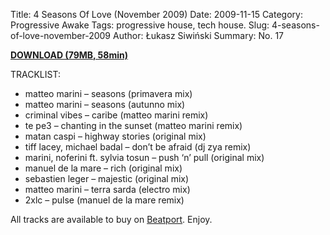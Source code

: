 Title: 4 Seasons Of Love (November 2009)
Date: 2009-11-15
Category: Progressive Awake
Tags: progressive house, tech house.
Slug: 4-seasons-of-love-november-2009
Author: Łukasz Siwiński
Summary: No. 17

<a href ="https://drive.google.com/file/d/0B_4_ynm06YZIWUF1ZVVBdklhUkE/edit?usp=sharing" 
    title="Progressive Awake - 4 Seasons Of Love (November 2009)" target="_blank">
**DOWNLOAD (79MB, 58min)**
</a>

TRACKLIST:  

* matteo marini – seasons (primavera mix)
* matteo marini – seasons (autunno mix)
* criminal vibes – caribe (matteo marini remix)
* te pe3 – chanting in the sunset (matteo marini remix)
* matan caspi – highway stories (original mix)
* tiff lacey, michael badal – don’t be afraid (dj zya remix)
* marini, noferini ft. sylvia tosun – push ‘n’ pull (original mix)
* manuel de la mare – rich (original mix)
* sebastien leger – majestic (original mix)
* matteo marini – terra sarda (electro mix)
* 2xlc – pulse (manuel de la mare remix)

All tracks are available to buy on <a href="http://beatport.com" target="_blank">Beatport</a>.
Enjoy.